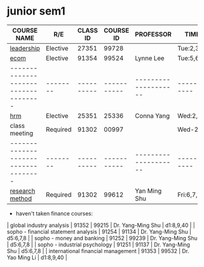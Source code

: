 # junior sem1

| COURSE NAME                          | R/E      | CLASS ID   | COURSE ID   | PROFESSOR            | TIME        |
| ------------------------------------ | -------- | ---------- | ----------- | -------------------- | ----------- |
| [leadership](leadership)             | Elective | 27351      | 99728       |                      | Tue:2,3,4   |
| [ecom](ecom)                         | Elective | 91354      | 99524       | Lynne Lee            | Tue:5,6,7   |
| ------------------------------------ | -------- | ---------- | ----------- | -------------------- | ----------- |
| [hrm](hrm)                           | Elective | 25351      | 25336       | Conna Yang           | Wed:2,3,4   |
| class meeting                        | Required | 91302      | 00997       |                      | Wed-20      |
| ------------------------------------ | -------- | ---------- | ----------- | -------------------- | ----------- |
| [research method](research-method)   | Required | 91302      | 99612       | Yan Ming Shu         | Fri:6,7,8   |


- haven't taken finance courses:

| global industry analysis             | 91352 | 99215 | Dr. Yang-Ming Shu | d1:8,9,40 |
| sopho - financial statement analysis | 91254 | 91134 | Dr. Yang-Ming Shu | d5:6,7,8  |
| sopho - money and banking            | 91252 | 99239 | Dr. Yang-Ming Shu | d5:6,7,8  |
| sopho - industrial psychology        | 91251 | 91137 | Dr. Yang-Ming Shu | d5:6,7,8  |
| international financial management   | 91353 | 99532 | Dr. Yao Ming Li   | d1:8,9,40 |
